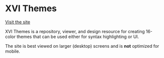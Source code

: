 # XVI Themes

[Visit the site](http://willyg302.github.io/XVI-Themes/)

XVI Themes is a repository, viewer, and design resource for creating 16-color themes that can be used either for syntax highlighting or UI.

The site is best viewed on larger (desktop) screens and is **not** optimized for mobile.
